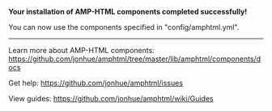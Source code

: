**Your installation of AMP-HTML components completed successfully!**

You can now use the components specified in "config/amphtml.yml".

---

Learn more about AMP-HTML components: https://github.com/jonhue/amphtml/tree/master/lib/amphtml/components/docs

Get help: https://github.com/jonhue/amphtml/issues

View guides: https://github.com/jonhue/amphtml/wiki/Guides
